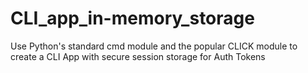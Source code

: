 # CLI_app_in-memory_storage
Use Python's standard cmd module and the popular CLICK module to create a CLI App with secure session storage for Auth Tokens
